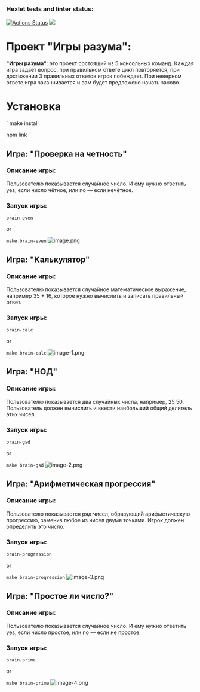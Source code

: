 ### Hexlet tests and linter status:
[![Actions Status](https://github.com/Moonlin14/frontend-project-44/actions/workflows/hexlet-check.yml/badge.svg)](https://github.com/Moonlin14/frontend-project-44/actions)
<a href="https://codeclimate.com/github/Moonlin14/frontend-project-44/maintainability"><img src="https://api.codeclimate.com/v1/badges/a477c8052ebe69288a43/maintainability" /></a>

# Проект "Игры разума":
**"Игры разума"**: это проект состоящий из 5 консольных команд. Каждая игра задаёт вопрос, при правильном ответе цикл повторяется, при достижении 3 правильных ответов игрок побеждает. При неверном ответе игра заканчивается и вам будет предложено начать заново.
# Установка 
`
make install

npm link
`
## Игра: "Проверка на четность"
### Описание игры:
Пользователю показывается случайное число. И ему нужно ответить yes, если число чётное, или no — если нечётное.
### Запуск игры:
`
brain-even
`

or

`
make brain-even
`
![image.png](https://asciinema.org/a/S7BQXQbtd7XAguOBHucVIgZBS)
## Игра: "Калькулятор"
### Описание игры:
Пользователю показывается случайное математическое выражение, например 35 + 16, которое нужно вычислить и записать правильный ответ.
### Запуск игры:
`
brain-calc
`

or

`
make brain-calc
`
![image-1.png](https://asciinema.org/a/Oqmdp0wnhPasVSdvRRYWYY5fz)
## Игра: "НОД"
### Описание игры:
Пользователю показывается два случайных числа, например, 25 50. Пользователь должен вычислить и ввести наибольший общий делитель этих чисел.
### Запуск игры:
`
brain-gsd
`

or

`
make brain-gsd
`
![image-2.png](https://asciinema.org/a/Ej3ocFbt0E6AOK23msQ1xUkHy)
## Игра: "Арифметическая прогрессия"
### Описание игры:
Пользователю показывается ряд чисел, образующий арифметическую прогрессию, заменив любое из чисел двумя точками. Игрок должен определить это число.
### Запуск игры:
`
brain-progression
`

or

`
make brain-progression
`
![image-3.png](https://asciinema.org/a/2YHWUbIJ3TvC0S9sr3EaUm1kg)
## Игра: "Простое ли число?"
### Описание игры:
Пользователю показывается случайное число. И ему нужно ответить yes, если число простое, или no — если не простое.
### Запуск игры:
`
brain-prime
`

or

`
make brain-prime
`
![image-4.png](https://asciinema.org/a/pkatDCxJ4rEWN0RX0myMlGyH8)